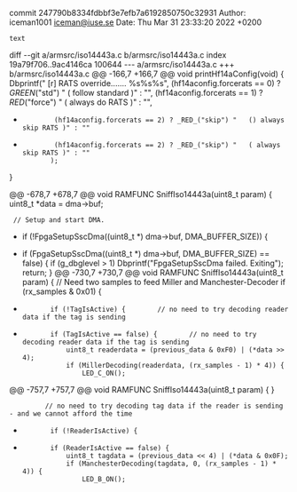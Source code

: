 commit 247790b8334fdbbf3e7efb7a6192850750c32931
Author: iceman1001 <iceman@iuse.se>
Date:   Thu Mar 31 23:33:20 2022 +0200

    text

diff --git a/armsrc/iso14443a.c b/armsrc/iso14443a.c
index 19a79f706..9ac4146ca 100644
--- a/armsrc/iso14443a.c
+++ b/armsrc/iso14443a.c
@@ -166,7 +166,7 @@ void printHf14aConfig(void) {
     Dbprintf("  [r] RATS override....... %s%s%s",
              (hf14aconfig.forcerats == 0) ? _GREEN_("std") "    ( follow standard )" : "",
              (hf14aconfig.forcerats == 1) ? _RED_("force") "  ( always do RATS )" : "",
-             (hf14aconfig.forcerats == 2) ? _RED_("skip") "   () always skip RATS )" : ""
+             (hf14aconfig.forcerats == 2) ? _RED_("skip") "   ( always skip RATS )" : ""
             );
 }
 
@@ -678,7 +678,7 @@ void RAMFUNC SniffIso14443a(uint8_t param) {
     uint8_t *data = dma->buf;
 
     // Setup and start DMA.
-    if (!FpgaSetupSscDma((uint8_t *) dma->buf, DMA_BUFFER_SIZE)) {
+    if (FpgaSetupSscDma((uint8_t *) dma->buf, DMA_BUFFER_SIZE) == false) {
         if (g_dbglevel > 1) Dbprintf("FpgaSetupSscDma failed. Exiting");
         return;
     }
@@ -730,7 +730,7 @@ void RAMFUNC SniffIso14443a(uint8_t param) {
         // Need two samples to feed Miller and Manchester-Decoder
         if (rx_samples & 0x01) {
 
-            if (!TagIsActive) {        // no need to try decoding reader data if the tag is sending
+            if (TagIsActive == false) {        // no need to try decoding reader data if the tag is sending
                 uint8_t readerdata = (previous_data & 0xF0) | (*data >> 4);
                 if (MillerDecoding(readerdata, (rx_samples - 1) * 4)) {
                     LED_C_ON();
@@ -757,7 +757,7 @@ void RAMFUNC SniffIso14443a(uint8_t param) {
             }
 
             // no need to try decoding tag data if the reader is sending - and we cannot afford the time
-            if (!ReaderIsActive) {
+            if (ReaderIsActive == false) {
                 uint8_t tagdata = (previous_data << 4) | (*data & 0x0F);
                 if (ManchesterDecoding(tagdata, 0, (rx_samples - 1) * 4)) {
                     LED_B_ON();
